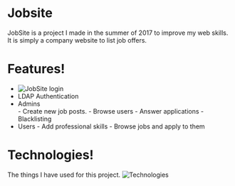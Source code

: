 

# Jobsite


JobSite is a project I made in the summer of 2017 to improve my web skills. It is simply a company website to list job offers.

# Features!
    
  - ![JobSite](https://lh6.googleusercontent.com/h5BHjjUGUmVn9dOh9pU6yiLZwBNBK1iwEehZPS5L9-oFyq3WgBfmHUL-kgsxcgNxnztvcbkrVlw4QEE=w1920-h901)   login
  - LDAP Authentication
  - Admins  
        - Create new job posts.
        - Browse users
        - Answer applications
        - Blacklisting
  - Users
        - Add professional skills
        - Browse jobs and apply to them

# Technologies!
The things I have used for this project.
![Technologies](https://lh5.googleusercontent.com/ZbsZnUMnOaL4vSfw3yWaq09lQ9mloZx3E883aTFqpFH4Sd5z67pUI22bdlpnWHz1MS9nn8QtDU1M8D8=w1920-h901) 


